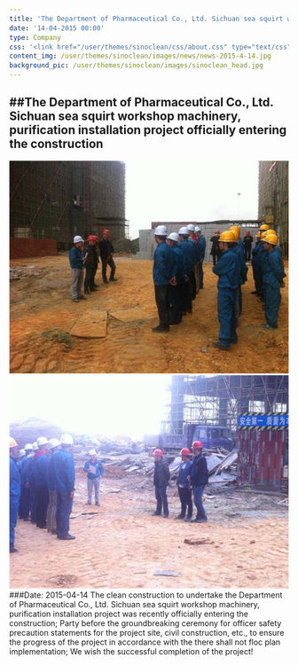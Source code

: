 ```yaml
---
title: 'The Department of Pharmaceutical Co., Ltd. Sichuan sea squirt workshop machinery, purification installation project officially entering the construction'
date: '14-04-2015 00:00'
type: Company
css: '<link href="/user/themes/sinoclean/css/about.css" type="text/css" rel="stylesheet" />'
content_img: /user/themes/sinoclean/images/news/news-2015-4-14.jpg
background_pic: /user/themes/sinoclean/images/sinoclean_head.jpg
---
```


##The Department of Pharmaceutical Co., Ltd. Sichuan sea squirt workshop machinery, purification installation project officially entering the construction
---



![News1](/user/themes/sinoclean/images/news/news-2015-4-14.jpg)
![News2](/user/themes/sinoclean/images/news/news-2015-4-14-2.jpg)
###Date: 2015-04-14
The clean construction to undertake the Department of Pharmaceutical Co., Ltd. Sichuan sea squirt workshop machinery, purification installation project was recently officially entering the construction; Party before the groundbreaking ceremony for officer safety precaution statements for the project site, civil construction, etc., to ensure the progress of the project in accordance with the there shall not floc plan implementation; We wish the successful completion of the project!
